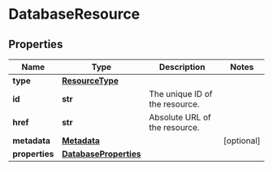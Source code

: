 # DatabaseResource

## Properties
| Name | Type | Description | Notes |
| ------------ | ------------- | ------------- | ------------- |
| **type** | [**ResourceType**](ResourceType.md) |  |  |
| **id** | **str** | The unique ID of the resource. |  |
| **href** | **str** | Absolute URL of the resource. |  |
| **metadata** | [**Metadata**](Metadata.md) |  | [optional]  |
| **properties** | [**DatabaseProperties**](DatabaseProperties.md) |  |  |



